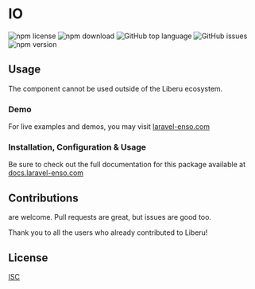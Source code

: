 # IO

![npm license](https://img.shields.io/npm/l/@liberu-ui/IO.svg) 
![npm download](https://img.shields.io/npm/dm/@liberu-ui/IO.svg) 
![GitHub top language](https://img.shields.io/github/languages/top/liberu-ui/IO.svg) 
![GitHub issues](https://img.shields.io/github/issues/liberu-ui/IO.svg) 
![npm version](https://img.shields.io/npm/v/@liberu-ui/IO.svg) 

## Usage
The component cannot be used outside of the Liberu ecosystem.

### Demo

For live examples and demos, you may visit [laravel-enso.com](https://www.laravel-enso.com)

### Installation, Configuration & Usage

Be sure to check out the full documentation for this package available at [docs.laravel-enso.com](https://docs.laravel-enso.com/frontend/IO.html)

## Contributions

are welcome. Pull requests are great, but issues are good too.

Thank you to all the users who already contributed to Liberu!

## License

[ISC](https://opensource.org/licenses/ISC)
